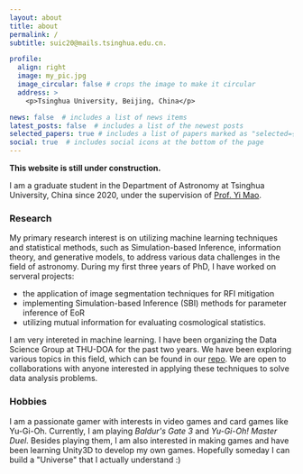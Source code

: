 ```yaml
---
layout: about
title: about
permalink: /
subtitle: suic20@mails.tsinghua.edu.cn.

profile:
  align: right
  image: my_pic.jpg
  image_circular: false # crops the image to make it circular
  address: >
    <p>Tsinghua University, Beijing, China</p>

news: false  # includes a list of news items
latest_posts: false  # includes a list of the newest posts
selected_papers: true # includes a list of papers marked as "selected={true}"
social: true  # includes social icons at the bottom of the page
---
```

**This website is still under construction.**

I am a graduate student in the Department of Astronomy at Tsinghua University, China since 2020, under the supervision of [Prof. Yi Mao](http://i.astro.tsinghua.edu.cn/~ymao/members/).

### Research

My primary research interest is on utilizing machine learning techniques and statistical methods, such as Simulation-based Inference, information theory, and generative models, to address various data challenges in the field of astronomy. During my first three years of PhD, I have worked on serveral projects:

* the application of image segmentation techniques for RFI mitigation
* implementing Simulation-based Inference (SBI) methods for parameter inference of EoR
* utilizing mutual information for evaluating cosmological statistics.

I am very intereted in machine learning. I have been organizing the Data Science Group at THU-DOA for the past two years. We have been exploring various topics in this field, which can be found in our [repo](https://github.com/ZechangSun/THU-DoA-DATA-SCIENCE). We are open to collaborations with anyone interested in applying these techniques to solve data analysis problems.

### Hobbies

I am a passionate gamer with interests in video games and card games like Yu-Gi-Oh. Currently, I am playing *Baldur's Gate 3* and *Yu-Gi-Oh! Master Duel*. Besides playing them, I am also interested in making games and have been learning Unity3D to develop my own games. Hopefully someday I can build a "Universe" that I actually understand :)

